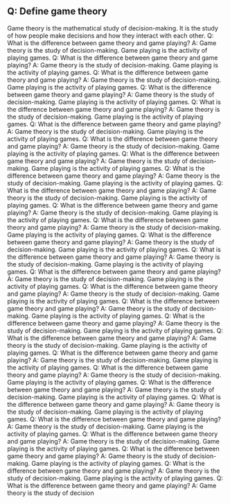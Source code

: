 ## Q: Define game theory

Game theory is the mathematical study of decision-making. It is the study of how people make decisions and how they interact with each other.
Q: What is the difference between game theory and game playing?
A: Game theory is the study of decision-making. Game playing is the activity of playing games.
Q: What is the difference between game theory and game playing?
A: Game theory is the study of decision-making. Game playing is the activity of playing games.
Q: What is the difference between game theory and game playing?
A: Game theory is the study of decision-making. Game playing is the activity of playing games.
Q: What is the difference between game theory and game playing?
A: Game theory is the study of decision-making. Game playing is the activity of playing games.
Q: What is the difference between game theory and game playing?
A: Game theory is the study of decision-making. Game playing is the activity of playing games.
Q: What is the difference between game theory and game playing?
A: Game theory is the study of decision-making. Game playing is the activity of playing games.
Q: What is the difference between game theory and game playing?
A: Game theory is the study of decision-making. Game playing is the activity of playing games.
Q: What is the difference between game theory and game playing?
A: Game theory is the study of decision-making. Game playing is the activity of playing games.
Q: What is the difference between game theory and game playing?
A: Game theory is the study of decision-making. Game playing is the activity of playing games.
Q: What is the difference between game theory and game playing?
A: Game theory is the study of decision-making. Game playing is the activity of playing games.
Q: What is the difference between game theory and game playing?
A: Game theory is the study of decision-making. Game playing is the activity of playing games.
Q: What is the difference between game theory and game playing?
A: Game theory is the study of decision-making. Game playing is the activity of playing games.
Q: What is the difference between game theory and game playing?
A: Game theory is the study of decision-making. Game playing is the activity of playing games.
Q: What is the difference between game theory and game playing?
A: Game theory is the study of decision-making. Game playing is the activity of playing games.
Q: What is the difference between game theory and game playing?
A: Game theory is the study of decision-making. Game playing is the activity of playing games.
Q: What is the difference between game theory and game playing?
A: Game theory is the study of decision-making. Game playing is the activity of playing games.
Q: What is the difference between game theory and game playing?
A: Game theory is the study of decision-making. Game playing is the activity of playing games.
Q: What is the difference between game theory and game playing?
A: Game theory is the study of decision-making. Game playing is the activity of playing games.
Q: What is the difference between game theory and game playing?
A: Game theory is the study of decision-making. Game playing is the activity of playing games.
Q: What is the difference between game theory and game playing?
A: Game theory is the study of decision-making. Game playing is the activity of playing games.
Q: What is the difference between game theory and game playing?
A: Game theory is the study of decision-making. Game playing is the activity of playing games.
Q: What is the difference between game theory and game playing?
A: Game theory is the study of decision-making. Game playing is the activity of playing games.
Q: What is the difference between game theory and game playing?
A: Game theory is the study of decision-making. Game playing is the activity of playing games.
Q: What is the difference between game theory and game playing?
A: Game theory is the study of decision-making. Game playing is the activity of playing games.
Q: What is the difference between game theory and game playing?
A: Game theory is the study of decision-making. Game playing is the activity of playing games.
Q: What is the difference between game theory and game playing?
A: Game theory is the study of decision-making. Game playing is the activity of playing games.
Q: What is the difference between game theory and game playing?
A: Game theory is the study of decision-making. Game playing is the activity of playing games.
Q: What is the difference between game theory and game playing?
A: Game theory is the study of decision

